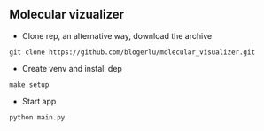 ## Molecular vizualizer

* Clone rep, an alternative way, download the archive
```shell
git clone https://github.com/blogerlu/molecular_visualizer.git
```
* Create venv and install dep
```shell
make setup
```
* Start app 
```shell
python main.py
```